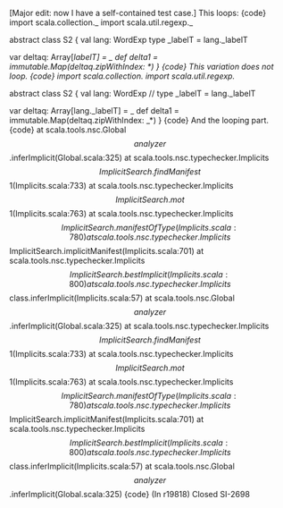 [Major edit: now I have a self-contained test case.]
This loops:
{code}
import scala.collection._
import scala.util.regexp._

abstract class S2 {
  val lang: WordExp
  type _labelT = lang._labelT

  var deltaq: Array[_labelT] = _
  def delta1  = immutable.Map(deltaq.zipWithIndex: _*)
}
{code}
This variation does not loop.
{code}
import scala.collection._
import scala.util.regexp._

abstract class S2 {
  val lang: WordExp
  // type _labelT = lang._labelT

  var deltaq: Array[lang._labelT] = _
  def delta1  = immutable.Map(deltaq.zipWithIndex: _*)
}
{code}
And the looping part.
{code}
	at scala.tools.nsc.Global$$analyzer$$.inferImplicit(Global.scala:325)
	at scala.tools.nsc.typechecker.Implicits$$ImplicitSearch.findManifest$$1(Implicits.scala:733)
	at scala.tools.nsc.typechecker.Implicits$$ImplicitSearch.mot$$1(Implicits.scala:763)
	at scala.tools.nsc.typechecker.Implicits$$ImplicitSearch.manifestOfType(Implicits.scala:780)
	at scala.tools.nsc.typechecker.Implicits$$ImplicitSearch.implicitManifest(Implicits.scala:701)
	at scala.tools.nsc.typechecker.Implicits$$ImplicitSearch.bestImplicit(Implicits.scala:800)
	at scala.tools.nsc.typechecker.Implicits$$class.inferImplicit(Implicits.scala:57)
	at scala.tools.nsc.Global$$analyzer$$.inferImplicit(Global.scala:325)
	at scala.tools.nsc.typechecker.Implicits$$ImplicitSearch.findManifest$$1(Implicits.scala:733)
	at scala.tools.nsc.typechecker.Implicits$$ImplicitSearch.mot$$1(Implicits.scala:763)
	at scala.tools.nsc.typechecker.Implicits$$ImplicitSearch.manifestOfType(Implicits.scala:780)
	at scala.tools.nsc.typechecker.Implicits$$ImplicitSearch.implicitManifest(Implicits.scala:701)
	at scala.tools.nsc.typechecker.Implicits$$ImplicitSearch.bestImplicit(Implicits.scala:800)
	at scala.tools.nsc.typechecker.Implicits$$class.inferImplicit(Implicits.scala:57)
	at scala.tools.nsc.Global$$analyzer$$.inferImplicit(Global.scala:325)
{code}
(In r19818) Closed SI-2698

